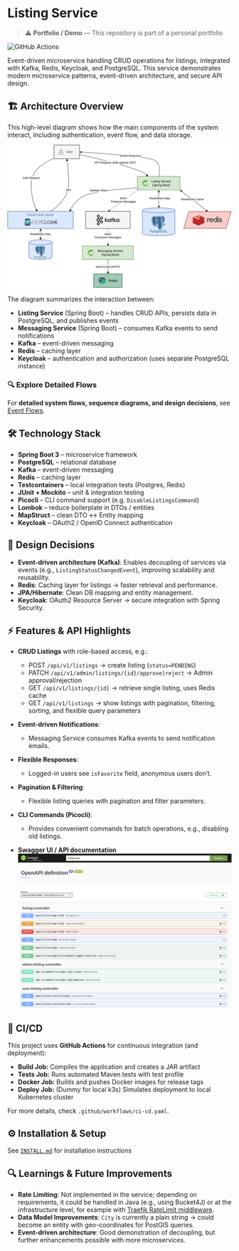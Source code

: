# Listing Service

> ⚠️ **Portfolio / Demo** — This repository is part of a personal portfolio

![GitHub Actions](https://github.com/baris-top-portfolio/listing-service/workflows/Listing%20Service%20CI/CD/badge.svg)

Event-driven microservice handling CRUD operations for listings, integrated with Kafka, Redis, Keycloak, and
PostgreSQL. This service demonstrates modern microservice patterns, event-driven architecture, and secure API design.

## 🏗️ Architecture Overview

This high-level diagram shows how the main components of the system interact, including authentication, event flow, and
data storage.

![Architecture Diagram](./docs/assets/architecture.png)

The diagram summarizes the interaction between:

- **Listing Service** (Spring Boot) – handles CRUD APIs, persists data in PostgreSQL, and publishes events
- **Messaging Service** (Spring Boot) – consumes Kafka events to send notifications
- **Kafka** – event-driven messaging
- **Redis** – caching layer
- **Keycloak** – authentication and authorization (uses separate PostgreSQL instance)

### 🔍 Explore Detailed Flows

For **detailed system flows, sequence diagrams, and design decisions**,
see [Event Flows](./docs/flows.md).

## 🛠️ Technology Stack

- **Spring Boot 3** – microservice framework
- **PostgreSQL** – relational database
- **Kafka** – event-driven messaging
- **Redis** – caching layer
- **Testcontainers** – local integration tests (Postgres, Redis)
- **JUnit + Mockito** – unit & integration testing
- **Picocli** – CLI command support (e.g. `DisableListingsCommand`)
- **Lombok** – reduce boilerplate in DTOs / entities
- **MapStruct** – clean DTO ↔ Entity mapping
- **Keycloak** – OAuth2 / OpenID Connect authentication

## 🎨 Design Decisions

- **Event-driven architecture (Kafka)**: Enables decoupling of services via events (e.g., `ListingStatusChangedEvent`),
  improving scalability and reusability.
- **Redis**: Caching layer for listings → faster retrieval and performance.
- **JPA/Hibernate**: Clean DB mapping and entity management.
- **Keycloak**: OAuth2 Resource Server → secure integration with Spring Security.

## ⚡ Features & API Highlights

- **CRUD Listings** with role-based access, e.g.:
    - POST `/api/v1/listings` → create listing (`status=PENDING`)
    - PATCH `/api/v1/admin/listings/{id}/approve|reject` → Admin approval/rejection
    - GET `/api/v1/listings/{id}` → retrieve single listing, uses Redis cache
    - GET `/api/v1/listings` → show listings with pagination, filtering, sorting, and flexible query parameters


- **Event-driven Notifications**:
    - Messaging Service consumes Kafka events to send notification emails.

- **Flexible Responses**:
    - Logged-in users see `isFavorite` field, anonymous users don’t.

- **Pagination & Filtering**:
    - Flexible listing queries with pagination and filter parameters.

- **CLI Commands (Picocli)**:
    - Provides convenient commands for batch operations, e.g., disabling old listings.

- **Swagger UI / API documentation**
  ![Swagger UI Screenshot](./docs/assets/swagger-ui.png)

## 🔄 CI/CD

This project uses **GitHub Actions** for continuous integration (and deployment):

- **Build Job:** Compiles the application and creates a JAR artifact
- **Tests Job:** Runs automated Maven tests with test profile
- **Docker Job:** Builds and pushes Docker images for release tags
- **Deploy Job:** (Dummy for local k3s) Simulates deployment to local Kubernetes cluster

For more details, check `.github/workflows/ci-cd.yaml`.

## ⚙️ Installation & Setup

See [`INSTALL.md`](./INSTALL.md) for installation instructions

## 🔍 Learnings & Future Improvements

- **Rate Limiting**: Not implemented in the service; depending on requirements, it could be handled in Java (e.g., using
  Bucket4J) or at the infrastructure level, for example
  with [Traefik RateLimit middleware](https://doc.traefik.io/traefik/reference/routing-configuration/http/middlewares/ratelimit/).
- **Data Model Improvements**: `City` is currently a plain string → could become an entity with geo-coordinates for
  PostGIS queries.
- **Event-driven architecture**: Good demonstration of decoupling, but further enhancements possible with more
  microservices.
